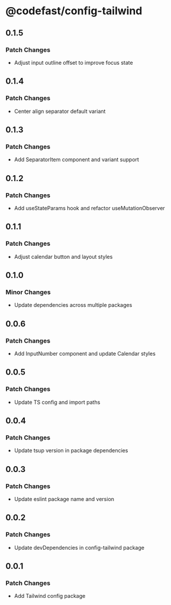 # @codefast/config-tailwind

## 0.1.5

### Patch Changes

- Adjust input outline offset to improve focus state

## 0.1.4

### Patch Changes

- Center align separator default variant

## 0.1.3

### Patch Changes

- Add SeparatorItem component and variant support

## 0.1.2

### Patch Changes

- Add useStateParams hook and refactor useMutationObserver

## 0.1.1

### Patch Changes

- Adjust calendar button and layout styles

## 0.1.0

### Minor Changes

- Update dependencies across multiple packages

## 0.0.6

### Patch Changes

- Add InputNumber component and update Calendar styles

## 0.0.5

### Patch Changes

- Update TS config and import paths

## 0.0.4

### Patch Changes

- Update tsup version in package dependencies

## 0.0.3

### Patch Changes

- Update eslint package name and version

## 0.0.2

### Patch Changes

- Update devDependencies in config-tailwind package

## 0.0.1

### Patch Changes

- Add Tailwind config package
